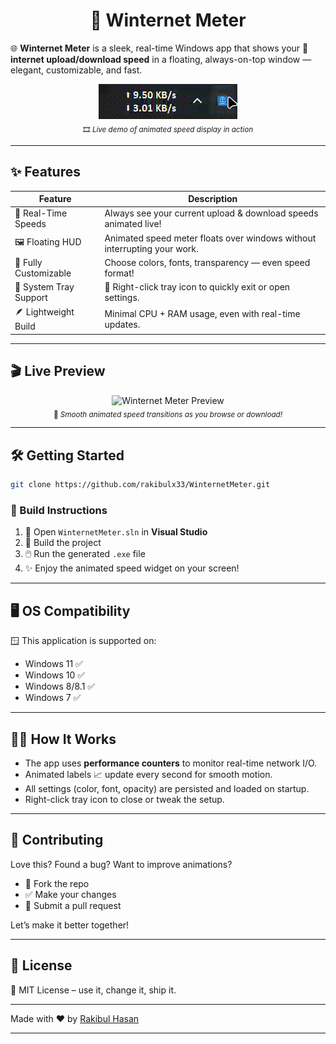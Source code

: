# <h1 align="center">🚀 Winternet Meter</h1></div>

🌐 **Winternet Meter** is a sleek, real-time Windows app that shows your **📶 internet upload/download speed** in a floating, always-on-top window — elegant, customizable, and fast.

<div align="center">
  <img src="https://github.com/rakibulx33/WinternetMeter/raw/main/demo1.gif" alt="Winternet Meter Demo"/>
  <br>
  <sub>🎞️ <em>Live demo of animated speed display in action</em></sub>
</div>

---

## ✨ Features

| Feature                  | Description                                                                 |
|--------------------------|-----------------------------------------------------------------------------|
| 📡 Real-Time Speeds      | Always see your current upload & download speeds animated live!             |
| 🖼️ Floating HUD          | Animated speed meter floats over windows without interrupting your work.    |
| 🎨 Fully Customizable     | Choose colors, fonts, transparency — even speed format!                     |
| 🧰 System Tray Support    | 🔧 Right-click tray icon to quickly exit or open settings.                  |
| 🪶 Lightweight Build      | Minimal CPU + RAM usage, even with real-time updates.                       |

---

## 🎬 Live Preview

<div align="center">
  <img src="https://github.com/rakibulx33/WinternetMeter/raw/main/demo2.gif" alt="Winternet Meter Preview"/>
  <br>
  <sub>🌟 <em>Smooth animated speed transitions as you browse or download!</em></sub>
</div>

---

## 🛠️ Getting Started

```bash
git clone https://github.com/rakibulx33/WinternetMeter.git
```

### 🧩 Build Instructions

1. 📂 Open `WinternetMeter.sln` in **Visual Studio**  
2. 🧱 Build the project  
3. 🖱️ Run the generated `.exe` file  
4. ✨ Enjoy the animated speed widget on your screen!

---

## 🖥️ OS Compatibility

🪟 This application is supported on:

- Windows 11 ✅  
- Windows 10 ✅  
- Windows 8/8.1 ✅  
- Windows 7 ✅

---

## 🧑‍💻 How It Works

- The app uses **performance counters** to monitor real-time network I/O.
- Animated labels 📈 update every second for smooth motion.
- All settings (color, font, opacity) are persisted and loaded on startup.
- Right-click tray icon to close or tweak the setup.

---

## 🤝 Contributing

Love this? Found a bug? Want to improve animations?

- 🍴 Fork the repo
- ✅ Make your changes
- 🔁 Submit a pull request

Let’s make it better together!

---

## 📄 License

📝 MIT License – use it, change it, ship it.

---

Made with ❤️ by [Rakibul Hasan](https://github.com/rakibulx33)

---
